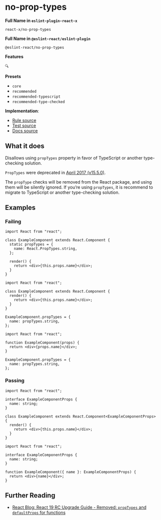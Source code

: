 # no-prop-types

**Full Name in `eslint-plugin-react-x`**

```plain copy
react-x/no-prop-types
```

**Full Name in `@eslint-react/eslint-plugin`**

```plain copy
@eslint-react/no-prop-types
```

**Features**

`🔍`

**Presets**

- `core`
- `recommended`
- `recommended-typescript`
- `recommended-type-checked`

**Implementation**:

- [Rule source](https://github.com/Rel1cx/eslint-react/tree/main/packages/plugins/eslint-plugin-react-x/src/rules/no-prop-types.ts)
- [Test source](https://github.com/Rel1cx/eslint-react/tree/main/packages/plugins/eslint-plugin-react-x/src/rules/no-prop-types.spec.ts)
- [Docs source](https://github.com/Rel1cx/eslint-react/tree/main/website/pages/docs/rules/no-prop-types.md)

## What it does

Disallows using `propTypes` property in favor of TypeScript or another type-checking solution.

`PropTypes` were deprecated in [April 2017 (v15.5.0)](https://legacy.reactjs.org/blog/2017/04/07/react-v15.5.0.html#new-deprecation-warnings).

The `propType` checks will be removed from the React package, and using them will be silently ignored. If you’re using `propTypes`, it is recommend to migrate to TypeScript or another type-checking solution.

## Examples

### Failing

```tsx
import React from "react";

class ExampleComponent extends React.Component {
  static propTypes = {
    name: React.PropTypes.string,
  };

  render() {
    return <div>{this.props.name}</div>;
  }
}
```

```tsx
import React from "react";

class ExampleComponent extends React.Component {
  render() {
    return <div>{this.props.name}</div>;
  }
}

ExampleComponent.propTypes = {
  name: propTypes.string,
};
```

```tsx
import React from "react";

function ExampleComponent(props) {
  return <div>{props.name}</div>;
}

ExampleComponent.propTypes = {
  name: propTypes.string,
};
```

### Passing

```tsx
import React from "react";

interface ExampleComponentProps {
  name: string;
}

class ExampleComponent extends React.Component<ExampleComponentProps> {
  render() {
    return <div>{this.props.name}</div>;
  }
}
```

```tsx
import React from "react";

interface ExampleComponentProps {
  name: string;
}

function ExampleComponent({ name }: ExampleComponentProps) {
  return <div>{name}</div>;
}
```

## Further Reading

- [React Blog: React 19 RC Upgrade Guide - Removed: `propTypes` and `defaultProps` for functions](https://react.dev/blog/2024/04/25/react-19-upgrade-guide#removed-proptypes-and-defaultprops)
